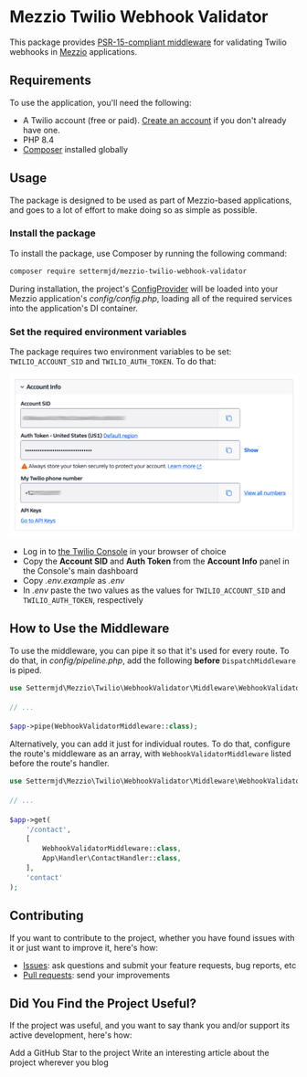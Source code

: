<!-- markdownlint-disable MD013 -->
# Mezzio Twilio Webhook Validator

This package provides [PSR-15-compliant middleware][psr-15] for validating Twilio webhooks in [Mezzio][mezzio] applications.

## Requirements

To use the application, you'll need the following:

* A Twilio account (free or paid). [Create an account][try-twilio] if you don't already have one.
* PHP 8.4
* [Composer][composer] installed globally

## Usage

The package is designed to be used as part of Mezzio-based applications, and goes to a lot of effort to make doing so as simple as possible.

### Install the package

To install the package, use Composer by running the following command:

```bash
composer require settermjd/mezzio-twilio-webhook-validator
```

During installation, the project's [ConfigProvider][laminas-configprovider] will be loaded into your Mezzio application's _config/config.php_, loading all of the required services into the application's DI container.

### Set the required environment variables

The package requires two environment variables to be set: `TWILIO_ACCOUNT_SID` and `TWILIO_AUTH_TOKEN`.
To do that:

![The Account Info panel in the Twilio Console's main dashboard, where the Account SID and Twilio phone number have been redacted](./docs/images/twilio-console-account-info-panel.png)

* Log in to [the Twilio Console][twilio-console] in your browser of choice
* Copy the **Account SID** and **Auth Token** from the **Account Info** panel in the Console's main dashboard
* Copy _.env.example_ as _.env_
* In _.env_ paste the two values as the values for `TWILIO_ACCOUNT_SID` and `TWILIO_AUTH_TOKEN`, respectively

## How to Use the Middleware

To use the middleware, you can pipe it so that it's used for every route.
To do that, in _config/pipeline.php_, add the following **before** `DispatchMiddleware` is piped.

```php
use Settermjd\Mezzio\Twilio\WebhookValidator\Middleware\WebhookValidatorMiddleware;

// ...

$app->pipe(WebhookValidatorMiddleware::class);
```

Alternatively, you can add it just for individual routes.
To do that, configure the route's middleware as an array, with `WebhookValidatorMiddleware` listed before the route's handler.

```php
use Settermjd\Mezzio\Twilio\WebhookValidator\Middleware\WebhookValidatorMiddleware;

// ...

$app->get(
    '/contact',
    [
        WebhookValidatorMiddleware::class,
        App\Handler\ContactHandler::class,
    ],
    'contact'
);
```

## Contributing

If you want to contribute to the project, whether you have found issues with it or just want to improve it, here's how:

* [Issues][new-issue]: ask questions and submit your feature requests, bug reports, etc
* [Pull requests][prs]: send your improvements

## Did You Find the Project Useful?

If the project was useful, and you want to say thank you and/or support its active development, here's how:

Add a GitHub Star to the project
Write an interesting article about the project wherever you blog

<!-- Resource Links -->
[composer]: https://getcomposer.org
[laminas-configprovider]: https://docs.laminas.dev/laminas-config-aggregator/config-providers/
[mezzio]: https://docs.mezzio.dev/mezzio/
[new-issue]: https://github.com/settermjd/mezzio-twilio-webhook-validator/issues
[prs]: https://github.com/settermjd/mezzio-twilio-webhook-validator/issues
[psr-15]: https://www.php-fig.org/psr/psr-15/
[try-twilio]: https://twilio.com/try-twilio
[twilio-console]: https://console.twilio.com
<!-- markdownlint-enable MD013 -->
